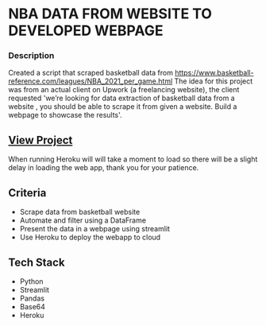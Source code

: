 
# NBA DATA FROM WEBSITE TO DEVELOPED WEBPAGE

### Description
Created a script that scraped basketball data from <https://www.basketball-reference.com/leagues/NBA_2021_per_game.html>
The idea for this project was from an actual client on Upwork (a freelancing website), the client requested 'we’re looking for data extraction of basketball data from a website , you should be able to scrape it from given a website. Build a webpage to showcase the results'.

## [View Project](https://ful-nba.herokuapp.com/)
When running Heroku will will take a moment to load so there will be a slight delay in loading the web app, thank you for your patience.

## Criteria 
- Scrape data from basketball website
- Automate and filter using a DataFrame
- Present the data in a webpage using streamlit
- Use Heroku to deploy the webapp to cloud

## Tech Stack
- Python
- Streamlit
- Pandas
- Base64
- Heroku
